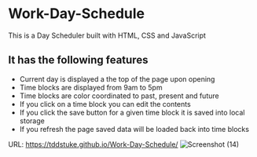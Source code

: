 # Work-Day-Schedule

This is a Day Scheduler built with HTML, CSS and JavaScript

## It has the following features

- Current day is displayed a the top of the page upon opening
- Time blocks are displayed from 9am to 5pm
- Time blocks are color coordinated to past, present and future
- If you click on a time block you can edit the contents
- If you click the save button for a given time block it is saved into local storage
- If you refresh the page saved data will be loaded back into time blocks

URL: https://tddstuke.github.io/Work-Day-Schedule/
![Screenshot (14)](https://user-images.githubusercontent.com/98231816/164351385-bd7029c3-dd55-4761-bba4-1992ee84e805.png)
